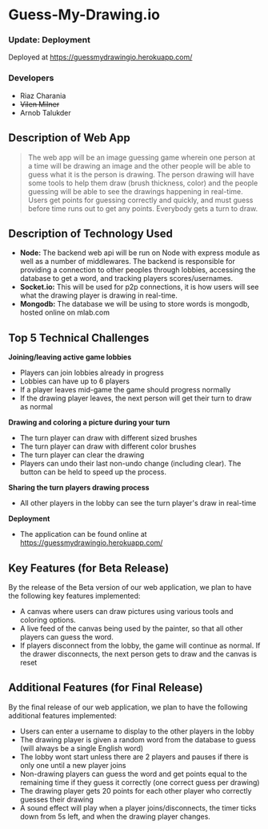 # Guess-My-Drawing.io

### Update: Deployment
Deployed at https://guessmydrawingio.herokuapp.com/

### Developers
* Riaz Charania
* ~~Vilen Milner~~
* Arnob Talukder

## Description of Web App
> The web app will be an image guessing game wherein one person at a time will be drawing an image and the other people will be able to guess what it is the person is drawing. The person drawing will have some tools to help them draw (brush thickness, color) and the people guessing will be able to see the drawings happening in real-time. Users get points for guessing correctly and quickly, and must guess before time runs out to get any points. Everybody gets a turn to draw.

## Description of Technology Used
* **Node:** The backend web api will be run on Node with express module as well as a number of middlewares. The backend is responsible for providing a connection to other peoples through lobbies, accessing the database to get a word, and tracking players scores/usernames.
* **Socket.io:** This will be used for p2p connections, it is how users will see what the drawing player is drawing in real-time.
* **Mongodb:** The database we will be using to store words is mongodb, hosted online on mlab.com

## Top 5 Technical Challenges
**Joining/leaving active game lobbies**

 * Players can join lobbies already in progress
 * Lobbies can have up to 6 players
 * If a player leaves mid-game the game should progress normally
 * If the drawing player leaves, the next person will get their turn to draw as normal

**Drawing and coloring a picture during your turn**

 * The turn player can draw with different sized brushes
 * The turn player can draw with different color brushes
 * The turn player can clear the drawing
 * Players can undo their last non-undo change (including clear). The button can be held to speed up the process.

**Sharing the turn players drawing process**

 * All other players in the lobby can see the turn player's draw in real-time

**Deployment**
 
 * The application can be found online at https://guessmydrawingio.herokuapp.com/

## Key Features (for Beta Release)
By the release of the Beta version of our web application, we plan to have the following key features implemented:

* A canvas where users can draw pictures using various tools and coloring options.
* A live feed of the canvas being used by the painter, so that all other players can guess the word.
* If players disconnect from the lobby, the game will continue as normal. If the drawer disconnects, the next person gets to draw and the canvas is reset

## Additional Features (for Final Release)
By the final release of our web application, we plan to have the following additional  features implemented:

* Users can enter a username to display to the other players in the lobby
* The drawing player is given a random word from the database to guess (will always be a single English word)
* The lobby wont start unless there are 2 players and pauses if there is only one until a new player joins
* Non-drawing players can guess the word and get points equal to the remaining time if they guess it correctly (one correct guess per drawing)
* The drawing player gets 20 points for each other player who correctly guesses their drawing
* A sound effect will play when a player joins/disconnects, the timer ticks down from 5s left, and when the drawing player changes.

